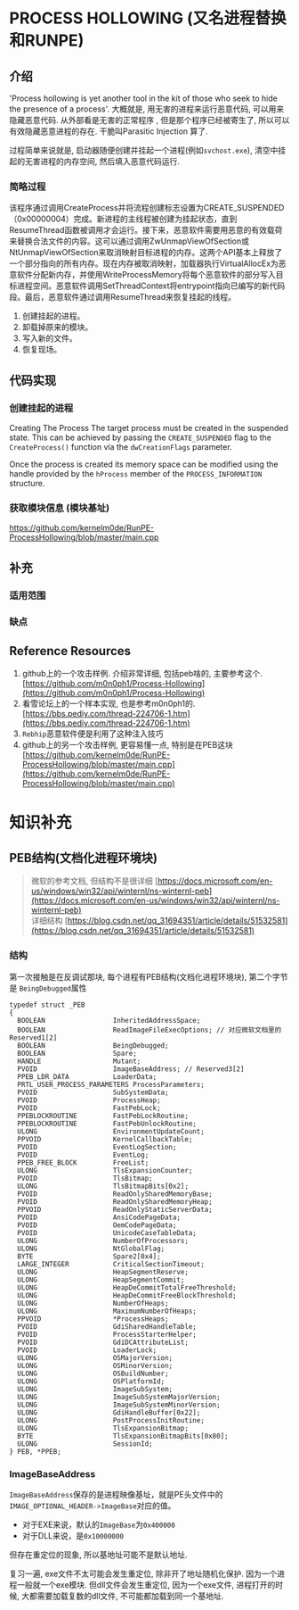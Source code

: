 # PROCESS HOLLOWING (又名进程替换和RUNPE)

## 介绍

'Process hollowing is yet another tool in the kit of those who seek to hide the presence of a process'. 
大概就是, 用无害的进程来运行恶意代码, 可以用来隐藏恶意代码. 从外部看是无害的正常程序
, 但是那个程序已经被寄生了, 所以可以有效隐藏恶意进程的存在. 干脆叫Parasitic Injection 算了.

过程简单来说就是, 启动器随便创建并挂起一个进程(例如`svchost.exe`), 清空中挂起的无害进程的内存空间, 然后填入恶意代码运行.


### 简略过程

该程序通过调用CreateProcess并将流程创建标志设置为CREATE_SUSPENDED（0x00000004）完成。新进程的主线程被创建为挂起状态，直到ResumeThread函数被调用才会运行。接下来，恶意软件需要用恶意的有效载荷来替换合法文件的内容。这可以通过调用ZwUnmapViewOfSection或NtUnmapViewOfSection来取消映射目标进程的内存。这两个API基本上释放了一个部分指向的所有内存。现在内存被取消映射，加载器执行VirtualAllocEx为恶意软件分配新内存，并使用WriteProcessMemory将每个恶意软件的部分写入目标进程空间。恶意软件调用SetThreadContext将entrypoint指向已编写的新代码段。最后，恶意软件通过调用ResumeThread来恢复挂起的线程。

1. 创建挂起的进程。
2. 卸载掉原来的模块。
3. 写入新的文件。
4. 恢复现场。


## 代码实现

### 创建挂起的进程

Creating The Process The target process must be created in the suspended state. This can be achieved by passing the `CREATE_SUSPENDED` flag to the `CreateProcess()` function via the `dwCreationFlags` parameter.

Once the process is created its memory space can be modified using the handle provided by the `hProcess` member of the `PROCESS_INFORMATION` structure.

### 获取模块信息 (模块基址)

https://github.com/kernelm0de/RunPE-ProcessHollowing/blob/master/main.cpp



## 补充

### 适用范围


### 缺点

## Reference Resources

1. github上的一个攻击样例. 介绍非常详细, 包括peb啥的, 主要参考这个. [https://github.com/m0n0ph1/Process-Hollowing](https://github.com/m0n0ph1/Process-Hollowing)
2. 看雪论坛上的一个样本实现, 也是参考m0n0ph1的.[https://bbs.pediy.com/thread-224706-1.htm](https://bbs.pediy.com/thread-224706-1.htm) 
3. `Rebhip`恶意软件便是利用了这种注入技巧
4. github上的另一个攻击样例, 更容易懂一点, 特别是在PEB这块[https://github.com/kernelm0de/RunPE-ProcessHollowing/blob/master/main.cpp](https://github.com/kernelm0de/RunPE-ProcessHollowing/blob/master/main.cpp)

# 知识补充

## PEB结构(文档化进程环境块)

> 微软的参考文档, 但结构不是很详细 [https://docs.microsoft.com/en-us/windows/win32/api/winternl/ns-winternl-peb](https://docs.microsoft.com/en-us/windows/win32/api/winternl/ns-winternl-peb)<br>
> 详细结构 [https://blog.csdn.net/qq_31694351/article/details/51532581](https://blog.csdn.net/qq_31694351/article/details/51532581)

### 结构

第一次接触是在反调试那块, 每个进程有PEB结构(文档化进程环境块), 第二个字节是 `BeingDebugged`属性 

```
typedef struct _PEB 
{ 
  BOOLEAN                 InheritedAddressSpace;
  BOOLEAN                 ReadImageFileExecOptions;	// 对应微软文档里的Reserved1[2]
  BOOLEAN                 BeingDebugged;
  BOOLEAN                 Spare;
  HANDLE                  Mutant;
  PVOID                   ImageBaseAddress;	// Reserved3[2]
  PPEB_LDR_DATA           LoaderData;
  PRTL_USER_PROCESS_PARAMETERS ProcessParameters;
  PVOID                   SubSystemData;
  PVOID                   ProcessHeap;
  PVOID                   FastPebLock;
  PPEBLOCKROUTINE         FastPebLockRoutine;
  PPEBLOCKROUTINE         FastPebUnlockRoutine;
  ULONG                   EnvironmentUpdateCount;
  PPVOID                  KernelCallbackTable;
  PVOID                   EventLogSection;
  PVOID                   EventLog;
  PPEB_FREE_BLOCK         FreeList;
  ULONG                   TlsExpansionCounter;
  PVOID                   TlsBitmap;
  ULONG                   TlsBitmapBits[0x2];
  PVOID                   ReadOnlySharedMemoryBase;
  PVOID                   ReadOnlySharedMemoryHeap;
  PPVOID                  ReadOnlyStaticServerData;
  PVOID                   AnsiCodePageData;
  PVOID                   OemCodePageData;
  PVOID                   UnicodeCaseTableData;
  ULONG                   NumberOfProcessors;
  ULONG                   NtGlobalFlag;
  BYTE                    Spare2[0x4];
  LARGE_INTEGER           CriticalSectionTimeout;
  ULONG                   HeapSegmentReserve;
  ULONG                   HeapSegmentCommit;
  ULONG                   HeapDeCommitTotalFreeThreshold;
  ULONG                   HeapDeCommitFreeBlockThreshold;
  ULONG                   NumberOfHeaps;
  ULONG                   MaximumNumberOfHeaps;
  PPVOID                  *ProcessHeaps;
  PVOID                   GdiSharedHandleTable;
  PVOID                   ProcessStarterHelper;
  PVOID                   GdiDCAttributeList;
  PVOID                   LoaderLock;
  ULONG                   OSMajorVersion;
  ULONG                   OSMinorVersion;
  ULONG                   OSBuildNumber;
  ULONG                   OSPlatformId;
  ULONG                   ImageSubSystem;
  ULONG                   ImageSubSystemMajorVersion;
  ULONG                   ImageSubSystemMinorVersion;
  ULONG                   GdiHandleBuffer[0x22];
  ULONG                   PostProcessInitRoutine;
  ULONG                   TlsExpansionBitmap;
  BYTE                    TlsExpansionBitmapBits[0x80];
  ULONG                   SessionId; 
} PEB, *PPEB;
```

### ImageBaseAddress

`ImageBaseAddress`保存的是进程映像基址，就是PE头文件中的`IMAGE_OPTIONAL_HEADER->ImageBase`对应的值。

* 对于EXE来说，默认的`ImageBase`为`0x400000`
* 对于DLL来说，是`0x10000000`

但存在重定位的现象, 所以基地址可能不是默认地址.

复习一遍, exe文件不太可能会发生重定位, 除非开了地址随机化保护. 因为一个进程一般就一个exe模块. 但dll文件会发生重定位, 因为一个exe文件, 进程打开的时候, 大都需要加载复数的dll文件, 不可能都加载到同一个基地址.
